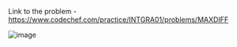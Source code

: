 Link to the problem - https://www.codechef.com/practice/INTGRA01/problems/MAXDIFF



![image](https://github.com/Haleshot/Competitive-Programming/assets/57552973/caa64681-c183-4fb9-8c4e-41121c635d45)
